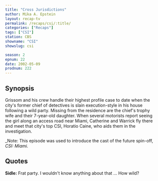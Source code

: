 ```yaml
---
title: "Cross Jurisdictions"
author: Mika A. Epstein
layout: recap-tv
permalink: /recaps/csi/:title/
categories: ["Recaps"]
tags: ["CSI"]
station: CBS
showname: "CSI"
showslug: csi

season: 2  
epnum: 22
date: 2002-05-09
prodnum: 222  
---
```


## Synopsis

Grissom and his crew handle their highest profile case to date when the city's former chief of detectives is slain execution-style in his house following a wild party. Missing from the residence are the chief's trophy wife and their 7-year-old daughter. When several motorists report seeing the girl along an access road near Miami, Catherine and Warrick fly there and meet that city's top CSI, Horatio Caine, who aids them in the investigation.

_Note: This episode was used to introduce the cast of the future spin-off, _CSI: Miami._

## Quotes

**Sidle:** Frat party. I wouldn't know anything about that ... How wild?

